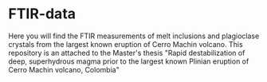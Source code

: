 # FTIR-data
Here you will find the FTIR measurements of melt inclusions and plagioclase crystals from the largest known eruption of Cerro Machin volcano. This repository is an attached to the Master's thesis "Rapid destabilization of deep, superhydrous magma prior to the largest known Plinian eruption of Cerro Machin volcano, Colombia"
